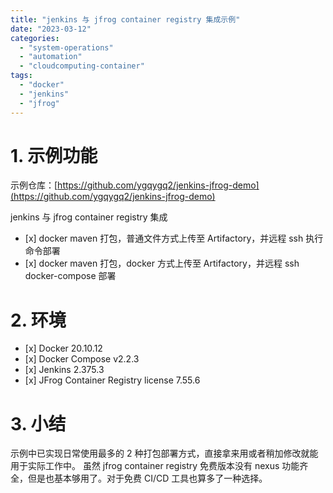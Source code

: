 ```yaml
---
title: "jenkins 与 jfrog container registry 集成示例"
date: "2023-03-12"
categories: 
  - "system-operations"
  - "automation"
  - "cloudcomputing-container"
tags: 
  - "docker"
  - "jenkins"
  - "jfrog"
---
```


# 1\. 示例功能

示例仓库：[https://github.com/ygqygq2/jenkins-jfrog-demo](https://github.com/ygqygq2/jenkins-jfrog-demo)

jenkins 与 jfrog container registry 集成

- \[x\] docker maven 打包，普通文件方式上传至 Artifactory，并远程 ssh 执行命令部署
- \[x\] docker maven 打包，docker 方式上传至 Artifactory，并远程 ssh docker-compose 部署

# 2\. 环境

- \[x\] Docker 20.10.12
- \[x\] Docker Compose v2.2.3
- \[x\] Jenkins 2.375.3
- \[x\] JFrog Container Registry license 7.55.6

# 3\. 小结

示例中已实现日常使用最多的 2 种打包部署方式，直接拿来用或者稍加修改就能用于实际工作中。 虽然 jfrog container registry 免费版本没有 nexus 功能齐全，但是也基本够用了。对于免费 CI/CD 工具也算多了一种选择。

